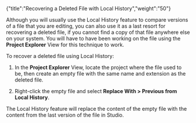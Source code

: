 {"title":"Recovering a Deleted File with Local History","weight":"50"} 

Although you will usually use the Local History feature to compare versions of a file that you are editing, you can also use it as a last resort for recovering a deleted file, if you cannot find a copy of that file anywhere else on your system. You will have to have been working on the file using the **Project Explorer** View for this technique to work.

To recover a deleted file using Local History:

1.  In the **Project Explorer** View, locate the project where the file used to be, then create an empty file with the same name and extension as the deleted file.
    
2.  Right-click the empty file and select **Replace With > Previous from Local History**.
    

The Local History feature will replace the content of the empty file with the content from the last version of the file in Studio.